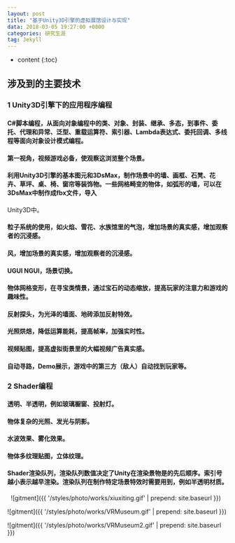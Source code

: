 ```yaml
---
layout: post
title: "基于Unity3D引擎的虚拟展馆设计与实现"
data: 2018-03-05 19:27:00 +0800
categories: 研究生涯
tag: Jekyll
---
```

* content
{:toc}
 
## 涉及到的主要技术
### 1 Unity3D引擎下的应用程序编程
#### C#脚本编程，从面向对象编程中的类、对象、封装、继承、多态，到事件、委托、代理和异常、泛型、重载运算符、索引器、Lambda表达式、委托回调、多线程等面向对象设计模式编程。
#### 第一视角，视频游戏必备，使观察这浏览整个场景。
#### 利用Unity3D引擎的基本图元和3DsMax，制作场景中的墙、画框、石凳、花卉、草坪、桌、椅、窗帘等装饰物。一些网格畸变的物体，如弧形的墙，可以在3DsMax中制作成fbx文件，导入

Unity3D中。
#### 粒子系统的使用，如火焰、雪花、水族馆里的气泡，增加场景的真实感，增加观察者的沉浸感。
#### 风，增加场景的真实感，增加观察者的沉浸感。
#### UGUI NGUI，场景切换。
#### 物体网格变形，在寻宝类情景，通过宝石的动态缩放，提高玩家的注意力和游戏的趣味性。
#### 反射探头，为光泽的墙面、地砖添加反射特效。
#### 光照烘焙，降低运算能耗，提高帧率，加强实时性。
#### 视频贴图，提高虚拟街景里的大幅视频广告真实感。
#### 自动寻路，Demo展示，游戏中的第三方（敌人）自动找到玩家等。

### 2 Shader编程
#### 透明、半透明，例如玻璃橱窗、投射灯。
#### 物体复杂的光照、发光与阴影。
#### 水波效果、雾化效果。
#### 物体多纹理贴图，立体纹理。
#### Shader渲染队列，渲染队列数值决定了Unity在渲染景物是的先后顺序。索引号越小表示越早渲染。渲染队列在制作特定场景特效时需要用到，例如半透明材质。
 
![gitment]({{ '/styles/photo/works/xiuxiting.gif' | prepend: site.baseurl }})  

![gitment]({{ '/styles/photo/works/VRMuseum.gif' | prepend: site.baseurl }})

![gitment]({{ '/styles/photo/works/VRMuseum2.gif' | prepend: site.baseurl }})
